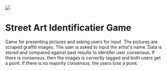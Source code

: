 ![](http://i.imgur.com/PxIlEEN.png)

# Street Art Identificatier Game

Game for presenting pictures and asking users for input. The pictures are scraped graffiti images. The user is asked to input the artist's name. Data is stored and compared against past results to identifer user consensus. If there is consensus, then the images is correctly tagged and both users get a point. If there is no majority consensus, the users lose a point.
